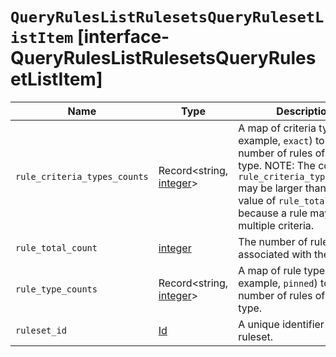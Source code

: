 # `QueryRulesListRulesetsQueryRulesetListItem` [interface-QueryRulesListRulesetsQueryRulesetListItem]

| Name | Type | Description |
| - | - | - |
| `rule_criteria_types_counts` | Record<string, [integer](./integer.md)> | A map of criteria type (for example, `exact`) to the number of rules of that type. NOTE: The counts in `rule_criteria_types_counts` may be larger than the value of `rule_total_count` because a rule may have multiple criteria. |
| `rule_total_count` | [integer](./integer.md) | The number of rules associated with the ruleset. |
| `rule_type_counts` | Record<string, [integer](./integer.md)> | A map of rule type (for example, `pinned`) to the number of rules of that type. |
| `ruleset_id` | [Id](./Id.md) | A unique identifier for the ruleset. |
